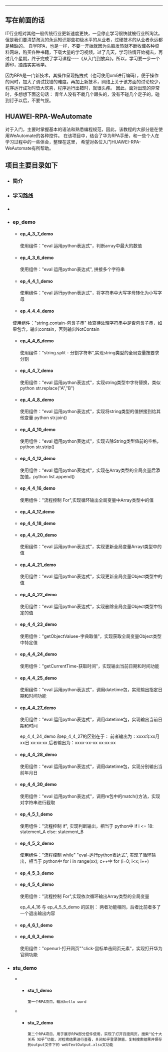 
***
## 写在前面的话
IT行业相对其他一般传统行业更新速度更快，一旦停止学习很快就被行业所淘汰。但是我们要清楚淘汰的永远知识那些初级水平的从业者，过硬技术的从业者永远都是稀缺的。
自学RPA，也是一样，不要一开始就因为头脑发热就不断收藏各种资料网站，购买各种书籍，下载大量的学习视频，过了几天，学习热情开始褪去，再过几个星期，终于完成了学习课程----《从入门到放弃》。所以，学习要一步一个脚印，踏踏实实地学。

因为RPA是一门新技术，其操作呈现拖拽式（也可使用xml进行编码），便于操作的同时，加大了调试找错的难度。再加上新技术，网络上关于该方面的讨论较少，程序运行成功时皆大欢喜，程序运行出错时，就很头疼。
因此，面对出现的异常时，多想想下面这句话：
青年人没有不栽几个跟头的，没有不碰几个定子的。碰到钉子以后，不要气馁。

## HUAWEI-RPA-WeAutomate
对于入门，主要时掌握基本的语法和熟悉编程规范，因此，该教程的大部分是在使用WeAutomate的各种控件。
在该项目中，结合了华为RPA手册，和一些个人在学习过程中的一些体会，整理在这里， 希望对各位入门HUAWEI-RPA-WeAutomate有所帮助。


## 项目主要目录如下
* ### 简介
* ### 学习路线
* ###  

* ###  ep_demo

    * #### ep_4_3_7_demo
        使用组件："eval 运用python表达式"，判断array中最大的数值

    * #### ep_4_3_6_demo
        使用组件："eval 运用python表达式", 拼接多个字符串

    * #### ep_4_4_1_demo
        使用组件："eval 运行python表达式"，将字符串中大写字母转化为小写字母

    * #### ep_4_4_4_demo
    使用组件："string.contain-包含子串" 检查待处理字符串中是否包含子串，如果包含，输出contain，否则输出NotContain

    * #### ep_4_4_6_demo
        使用组件："string.split - 分割字符串",实现string类型的全局变量按要求分割


    * #### ep_4_4_7_demo
        使用组件："eval 运用python表达式"，实现string类型中字符替换，类似python str.replace("A","B")

    * #### ep_4_4_8_demo
        使用组件："eval 运用python表达式"，实现将string类型的值拼接到给其他变量 python str.join()

    * #### ep_4_4_10_demo
        使用组件："eval 运用python表达式"，实现去除String类型值前的空格，python str.strip()

    * #### ep_4_4_12_demo
        使用组件："eval 运用python表达式"，实现在Array类型的全局变量后添加值，python list.append()

    * #### ep_4_4_16_demo
        使用组件："流程控制 For",实现循环输出全局变量中Array类型中的值

    * #### ep_4_4_17_demo

    * #### ep_4_4_18_demo


    * #### ep_4_4_20_demo
        使用组件："eval 运用python表达式"，实现更新全局变量Arrayt类型中的值
    * #### ep_4_4_21_demo
        使用组件："eval 运用python表达式"，实现更新全局变量Object类型中的值

    * #### ep_4_4_22_demo
        使用组件："eval 运用python表达式"，实现删除全局变量Object类型中特定的值

    * #### ep_4_4_23_demo
        使用组件："getObjectValuee-字典取值"，实现获取全局变量Object类型中特定值
        
    * #### ep_4_4_24_demo
        使用组件："getCurrentTime-获取时间"，实现输出当前日期和时间功能

    * #### ep_4_4_25_demo
        使用组件："eval 运用python表达式"，调用datetime包，实现输出指定日期和时间功能

    * #### ep_4_4_27_demo
        使用组件："eval 运用python表达式"，调用datetime包，实现输出当前日期和时间

        ep_4_4_24_demo 和ep_4_4_27的区别在于：
            前者输出为：xxxx年xx月xx日 xx:xx:xx
            后者输出为：xxxx-xx-xx xx:xx:xx

    * #### ep_4_4_28_demo
        使用组件："eval 运用python表达式"，调用datetime包，实现分别输出当前年月日

    * #### ep_4_4_30_demo
        使用组件："eval 运用python表达式"，调用re包中的match()方法，实现对字符串进行截取

    * #### ep_4_5_1_demo
        使用组件："流程控制 if", 实现判断输出，相当于 python中 if i <= 18: statement_A else: statement_B

    * #### ep_4_5_2_demo
        使用组件："流程控制 while" "eval-运行python表达式", 实现了循环输出，相当于 python中 for i in range(xx); c++中 for (i=0; i<x; i++)

    * #### ep_4_5_3_demo
    * #### ep_4_5_4_demo
        使用组件："流程控制 For",实现依次循环输出Array类型的全局变量

        ep_4_4_16 与 ep_4_5_5_demo 的区别：
            两者功能相同，后者比前者多了一个退出输出内容

    * #### ep_4_6_1_demo


    * #### ep_4_6_3_demo
        使用组件："openurl-打开网页""click-鼠标单击网页元素"，实现打开华为官网功能

    
* ### stu_demo

    * * #### stu_1_demo
            第一个RPA项目，输出hello word
    * * #### stu_2_demo
            第二个RPA项目，用于展示RPA部分控件使用，实现了打开百度网页，搜索"论十大关系 知乎”功能，对检索结果进行查看，关闭知乎登录弹窗，复制搜索结果并保存到output文件下的 webTextOutput.xlsx文功能
